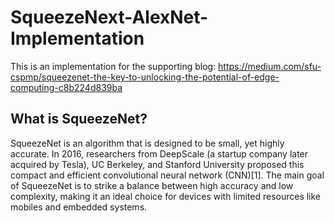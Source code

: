 # SqueezeNext-AlexNet-Implementation

This is an implementation for the supporting blog: https://medium.com/sfu-cspmp/squeezenet-the-key-to-unlocking-the-potential-of-edge-computing-c8b224d839ba

## What is SqueezeNet?

SqueezeNet is an algorithm that is designed to be small, yet highly accurate. In 2016, researchers from DeepScale (a startup company later acquired by Tesla), UC Berkeley, and Stanford University proposed this compact and efficient convolutional neural network (CNN)[1]. The main goal of SqueezeNet is to strike a balance between high accuracy and low complexity, making it an ideal choice for devices with limited resources like mobiles and embedded systems.
